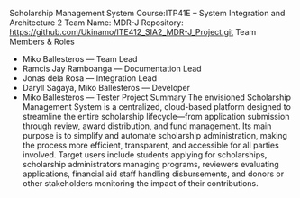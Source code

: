 Scholarship Management System
Course:ITP41E – System Integration and Architecture 2
Team Name: MDR-J 
Repository: https://github.com/Ukinamo/ITE412_SIA2_MDR-J_Project.git
Team Members & Roles
- Miko Ballesteros — Team Lead
- Ramcis Jay Ramboanga — Documentation Lead
- Jonas dela Rosa — Integration Lead
- Daryll Sagaya, Miko Ballesteros — Developer
- Miko Ballesteros — Tester
Project Summary
The envisioned Scholarship Management System is a centralized, cloud-based platform designed to streamline the entire scholarship lifecycle—from application submission through review, award distribution, and fund management. Its main purpose is to simplify and automate scholarship administration, making the process more efficient, transparent, and accessible for all parties involved. Target users include students applying for scholarships, scholarship administrators managing programs, reviewers evaluating applications, financial aid staff handling disbursements, and donors or other stakeholders monitoring the impact of their contributions.
